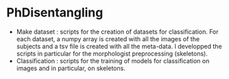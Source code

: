 # PhDisentangling


* Make dataset : scripts for the creation of datasets for classification. For each dataset, a numpy array is created with all the images of the subjects and a tsv file is created with all the meta-data. I developped the scripts in particular for the morphologist preprocessing (skeletons).
* Classification : scripts for the training of models for classification on images and in particular, on skeletons. 
